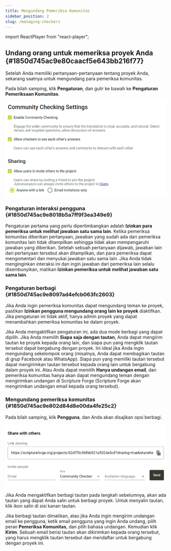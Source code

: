 ```yaml
---
title: Mengundang Pemeriksa Komunitas
sidebar_position: 2
slug: /managing-checkers
---
```


import ReactPlayer from "react-player";

## Undang orang untuk memeriksa proyek Anda {#1850d745ac9e80caacf5e643bb216f77}

<ReactPlayer controls url="https://youtu.be/aBPHCF56hxA" />

Setelah Anda memiliki pertanyaan-pertanyaan tentang proyek Anda, sekarang saatnya untuk mengundang para pemeriksa komunitas.

Pada bilah samping, klik **Pengaturan**, dan gulir ke bawah ke **Pengaturan Pemeriksaan Komunitas**.

![](./998098765.png)

### Pengaturan interaksi pengguna {#1850d745ac9e8018b5a7ff9f3ea349e9}

Pengaturan pertama yang perlu dipertimbangkan adalah **Izinkan para pemeriksa untuk melihat jawaban satu sama lain**. Ketika pemeriksa komunitas diberikan pertanyaan, jawaban yang sudah ada dari pemeriksa komunitas lain tidak ditampilkan sehingga tidak akan mempengaruhi jawaban yang diberikan. Setelah sebuah pertanyaan dijawab, jawaban lain dari pertanyaan tersebut akan ditampilkan, dan para pemeriksa dapat mengomentari dan menyukai jawaban satu sama lain. Jika Anda tidak menginginkan interaksi ini dan ingin jawaban dari pemeriksa lain selalu disembunyikan, matikan **Izinkan pemeriksa untuk melihat jawaban satu sama lain**.

### Pengaturan berbagi {#1850d745ac9e8097ad4efcb063fc2603}

Jika Anda ingin pemeriksa komunitas dapat mengundang teman ke proyek, pastikan **Izinkan pengguna mengundang orang lain ke proyek** diaktifkan. Jika pengaturan ini tidak aktif, hanya admin proyek yang dapat menambahkan pemeriksa komunitas ke dalam proyek.

Jika Anda mengaktifkan pengaturan ini, ada dua mode berbagi yang dapat dipilih. Jika Anda memilih **Siapa saja dengan tautan**, Anda dapat mengirim tautan ke proyek kepada orang lain, dan siapa pun yang mengklik tautan tersebut dapat bergabung dengan proyek. Ini ideal jika Anda ingin mengundang sekelompok orang (misalnya, Anda dapat membagikan tautan di grup Facebook atau WhatsApp). Siapa pun yang memiliki tautan tersebut dapat mengirimkan tautan tersebut kepada orang lain untuk bergabung dalam proyek ini. Atau Anda dapat memilih **Hanya undangan email**, dan pemeriksa komunitas hanya akan dapat mengundang teman dengan mengirimkan undangan di Scripture Forge (Scripture Forge akan mengirimkan undangan email kepada orang tersebut).

### Mengundang pemeriksa komunitas {#1850d745ac9e802d84d8e00da4fe25c2}

Pada bilah samping, klik **Pengguna**, dan Anda akan disajikan opsi berbagi.

![](./1688833473.png)

Jika Anda mengaktifkan berbagi tautan pada langkah sebelumnya, akan ada tautan yang dapat Anda salin untuk berbagi proyek. Untuk menyalin tautan, klik ikon salin di sisi kanan tautan.

Jika berbagi tautan dimatikan, atau jika Anda ingin mengirim undangan email ke pengguna, ketik email pengguna yang ingin Anda undang, pilih peran **Pemeriksa Komunitas**, dan pilih bahasa undangan. Kemudian klik **Kirim**. Sebuah email berisi tautan akan dikirimkan kepada orang tersebut, yang harus mengklik tautan tersebut dan mendaftar untuk bergabung dengan proyek ini.

